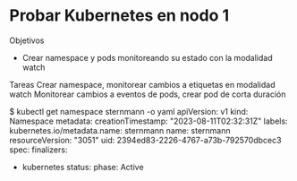 # Probar Kubernetes en nodo 1

Objetivos
- Crear namespace y pods monitoreando su estado con la modalidad watch

Tareas
Crear namespace, monitorear cambios a etiquetas en modalidad watch
Monitorear cambios a eventos de pods, crear pod de corta duración


$ kubectl get namespace sternmann -o yaml
apiVersion: v1
kind: Namespace
metadata:
  creationTimestamp: "2023-08-11T02:32:31Z"
  labels:
    kubernetes.io/metadata.name: sternmann
  name: sternmann
  resourceVersion: "3051"
  uid: 2394ed83-2226-4767-a73b-792570dbcec3
spec:
  finalizers:
  - kubernetes
status:
  phase: Active
